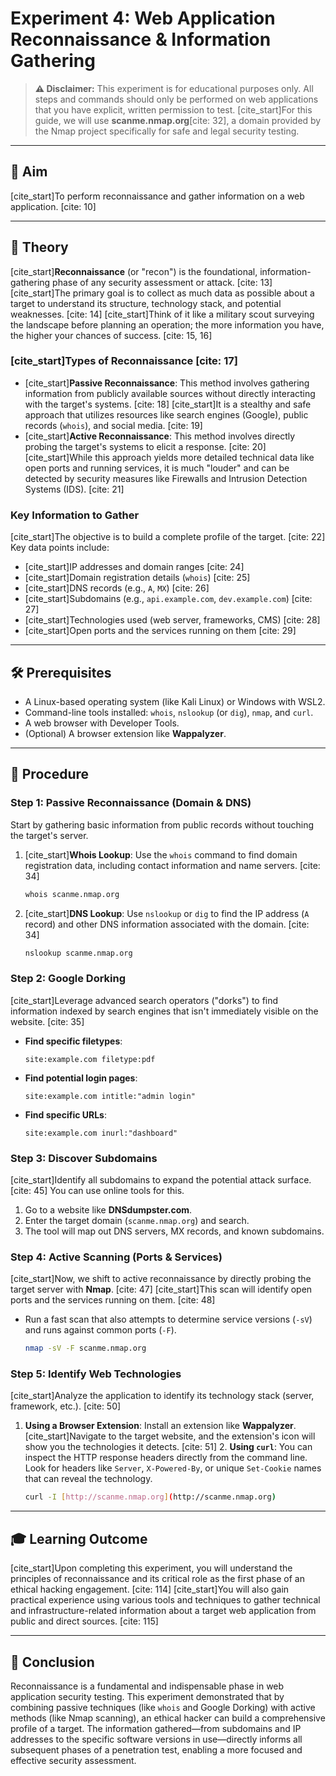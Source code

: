 # Experiment 4: Web Application Reconnaissance & Information Gathering

> **⚠️ Disclaimer:** This experiment is for educational purposes only. All steps and commands should only be performed on web applications that you have explicit, written permission to test. [cite_start]For this guide, we will use **scanme.nmap.org**[cite: 32], a domain provided by the Nmap project specifically for safe and legal security testing.

---

## 🎯 Aim
[cite_start]To perform reconnaissance and gather information on a web application. [cite: 10]

---

## 🧠 Theory

[cite_start]**Reconnaissance** (or "recon") is the foundational, information-gathering phase of any security assessment or attack. [cite: 13] [cite_start]The primary goal is to collect as much data as possible about a target to understand its structure, technology stack, and potential weaknesses. [cite: 14] [cite_start]Think of it like a military scout surveying the landscape before planning an operation; the more information you have, the higher your chances of success. [cite: 15, 16]

### [cite_start]Types of Reconnaissance [cite: 17]

* [cite_start]**Passive Reconnaissance**: This method involves gathering information from publicly available sources without directly interacting with the target's systems. [cite: 18] [cite_start]It is a stealthy and safe approach that utilizes resources like search engines (Google), public records (`whois`), and social media. [cite: 19]
* [cite_start]**Active Reconnaissance**: This method involves directly probing the target's systems to elicit a response. [cite: 20] [cite_start]While this approach yields more detailed technical data like open ports and running services, it is much "louder" and can be detected by security measures like Firewalls and Intrusion Detection Systems (IDS). [cite: 21]

### Key Information to Gather

[cite_start]The objective is to build a complete profile of the target. [cite: 22] Key data points include:
* [cite_start]IP addresses and domain ranges [cite: 24]
* [cite_start]Domain registration details (`whois`) [cite: 25]
* [cite_start]DNS records (e.g., `A`, `MX`) [cite: 26]
* [cite_start]Subdomains (e.g., `api.example.com`, `dev.example.com`) [cite: 27]
* [cite_start]Technologies used (web server, frameworks, CMS) [cite: 28]
* [cite_start]Open ports and the services running on them [cite: 29]

---

## 🛠️ Prerequisites
* A Linux-based operating system (like Kali Linux) or Windows with WSL2.
* Command-line tools installed: `whois`, `nslookup` (or `dig`), `nmap`, and `curl`.
* A web browser with Developer Tools.
* (Optional) A browser extension like **Wappalyzer**.

---

## 🔬 Procedure

### Step 1: Passive Reconnaissance (Domain & DNS)

Start by gathering basic information from public records without touching the target's server.

1.  [cite_start]**Whois Lookup**: Use the `whois` command to find domain registration data, including contact information and name servers. [cite: 34]
    ```bash
    whois scanme.nmap.org
    ```
2.  [cite_start]**DNS Lookup**: Use `nslookup` or `dig` to find the IP address (`A` record) and other DNS information associated with the domain. [cite: 34]
    ```bash
    nslookup scanme.nmap.org
    ```

### Step 2: Google Dorking

[cite_start]Leverage advanced search operators ("dorks") to find information indexed by search engines that isn't immediately visible on the website. [cite: 35]

* **Find specific filetypes**:
    ```
    site:example.com filetype:pdf
    ```
* **Find potential login pages**:
    ```
    site:example.com intitle:"admin login"
    ```
* **Find specific URLs**:
    ```
    site:example.com inurl:"dashboard"
    ```

### Step 3: Discover Subdomains

[cite_start]Identify all subdomains to expand the potential attack surface. [cite: 45] You can use online tools for this.

1.  Go to a website like **DNSdumpster.com**.
2.  Enter the target domain (`scanme.nmap.org`) and search.
3.  The tool will map out DNS servers, MX records, and known subdomains.

### Step 4: Active Scanning (Ports & Services)

[cite_start]Now, we shift to active reconnaissance by directly probing the target server with **Nmap**. [cite: 47] [cite_start]This scan will identify open ports and the services running on them. [cite: 48]

* Run a fast scan that also attempts to determine service versions (`-sV`) and runs against common ports (`-F`).
    ```bash
    nmap -sV -F scanme.nmap.org
    ```
    
### Step 5: Identify Web Technologies

[cite_start]Analyze the application to identify its technology stack (server, framework, etc.). [cite: 50]

1.  **Using a Browser Extension**: Install an extension like **Wappalyzer**. [cite_start]Navigate to the target website, and the extension's icon will show you the technologies it detects. [cite: 51]
    2.  **Using `curl`**: You can inspect the HTTP response headers directly from the command line. Look for headers like `Server`, `X-Powered-By`, or unique `Set-Cookie` names that can reveal the technology.
    ```bash
    curl -I [http://scanme.nmap.org](http://scanme.nmap.org)
    ```

---

## 🎓 Learning Outcome
[cite_start]Upon completing this experiment, you will understand the principles of reconnaissance and its critical role as the first phase of an ethical hacking engagement. [cite: 114] [cite_start]You will also gain practical experience using various tools and techniques to gather technical and infrastructure-related information about a target web application from public and direct sources. [cite: 115]

---

## 🏁 Conclusion
Reconnaissance is a fundamental and indispensable phase in web application security testing. This experiment demonstrated that by combining passive techniques (like `whois` and Google Dorking) with active methods (like Nmap scanning), an ethical hacker can build a comprehensive profile of a target. The information gathered—from subdomains and IP addresses to the specific software versions in use—directly informs all subsequent phases of a penetration test, enabling a more focused and effective security assessment.
